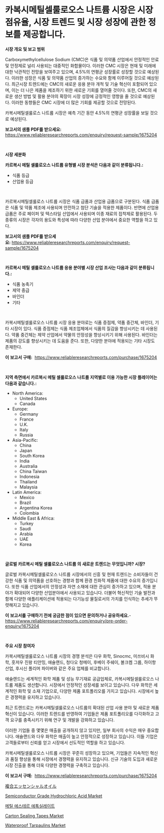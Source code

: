 <p><h1>카복시메틸셀룰로오스 나트륨 시장은 시장 점유율, 시장 트렌드 및 시장 성장에 관한 정보를 제공합니다.</h1></p><p><strong>시장 개요 및 보고 범위</strong></p>
<p><p>Carboxymethylcellulose Sodium (CMC)은 식품 및 의약품 산업에서 안정적인 안료 및 안정제로 널리 사용되는 대중적인 화합물이다. 이러한 CMC 시장은 현재 및 미래에 대한 낙관적인 전망을 보여주고 있으며, 4.5%의 연평균 성장률로 성장할 것으로 예상된다. 이러한 성장은 식품 및 의약품 산업의 증가하는 수요와 함께 이루어질 것으로 예상된다. 최근시장 트렌드에는 CMC의 새로운 응용 분야 개척 및 기술 혁신이 포함되어 있으며, 이는 더 나은 제품을 제조하기 위한 새로운 기회를 열어줄 것이다. 또한, CMC의 새로운 생산 방법 및 활용 분야의 확장이 시장 성장에 긍정적인 영향을 줄 것으로 예상된다. 이러한 동향들은 CMC 시장에 더 많은 기회를 제공할 것으로 전망된다. </p><p>카복시메틸셀룰로스 나트륨 시장은 예측 기간 동안 4.5%의 연평균 성장률을 보일 것으로 예상된다.</p></p>
<p><strong>보고서의 샘플 PDF를 받으세요:</strong> <a href="https://www.reliableresearchreports.com/enquiry/request-sample/1675204">https://www.reliableresearchreports.com/enquiry/request-sample/1675204</a></p>
<p>&nbsp;</p>
<p><strong>시장 세분화</strong></p>
<p><strong>카르복시 메틸 셀룰로오스 나트륨 유형별 시장 분석은 다음과 같이 분류됩니다.:</strong></p>
<p><ul><li>식품 등급</li><li>산업용 등급</li></ul></p>
<p>&nbsp;</p>
<p><p>카르복시메틸셀룰로스 나트륨 시장은 식품 급품과 산업용 급품으로 구분된다. 식품 급품은 식품 및 약품 제조에 사용되며 안전하고 첨단 기술을 적용한 제품이다. 반면에 산업용 급품은 주로 페이퍼 및 텍스타일 산업에서 사용되며 이종 재료의 접착제로 활용된다. 두 종류의 시장은 각자의 용도와 특성에 따라 다양한 산업 분야에서 중요한 역할을 하고 있다.</p></p>
<p><strong>보고서의 샘플 PDF를 받으세요:</strong>&nbsp;<a href="https://www.reliableresearchreports.com/enquiry/request-sample/1675204">https://www.reliableresearchreports.com/enquiry/request-sample/1675204</a></p>
<p>&nbsp;</p>
<p><strong> 카르복시 메틸 셀룰로오스 나트륨 응용 분야별 시장 산업 조사는 다음과 같이 분류됩니다.:</strong></p>
<p><ul><li>식품 농축기</li><li>제약 중급</li><li>바인더</li><li>기타</li></ul></p>
<p>&nbsp;</p>
<p><p>카복시메틸셀룰로오스 나트륨 시장 응용 분야로는 식품 증점제, 약품 중간체, 바인더, 기타 시장이 있다. 식품 증점제는 식품 제조업체에서 식품의 질감을 향상시키는 데 사용된다. 약품 중간체는 제약 산업에서 약물의 안정성을 향상시키기 위해 사용된다. 바인더는 제품의 강도를 향상시키는 데 도움을 준다. 또한, 다양한 분야에 적용되는 기타 시장도 존재한다.</p></p>
<p><strong>이 보고서 구매:</strong>&nbsp; <a href="https://www.reliableresearchreports.com/purchase/1675204">https://www.reliableresearchreports.com/purchase/1675204</a></p>
<p>&nbsp;</p>
<p><strong>지역 측면에서 카르복시 메틸 셀룰로오스 나트륨 지역별로 이용 가능한 시장 플레이어는 다음과 같습니다.:</strong></p>
<p><ul>
    <li>
        North America:
        <ul>
            <li>United States</li>
            <li>Canada</li>
        </ul>
    </li>
    <li>
        Europe:
        <ul>
            <li>Germany</li>
            <li>France</li>
            <li>U.K.</li>
            <li>Italy</li>
            <li>Russia</li>
        </ul>
    </li>
    <li>
        Asia-Pacific:
        <ul>
            <li>China</li>
            <li>Japan</li>
            <li>South Korea</li>
            <li>India</li>
            <li>Australia</li>
            <li>China Taiwan</li>
            <li>Indonesia</li>
            <li>Thailand</li>
            <li>Malaysia</li>
        </ul>
    </li>
    <li>
        Latin America:
        <ul>
            <li>Mexico</li>
            <li>Brazil</li>
            <li>Argentina Korea</li>
            <li>Colombia</li>
        </ul>
    </li>
    <li>
        Middle East & Africa:
        <ul>
            <li>Turkey</li>
            <li>Saudi</li>
            <li>Arabia</li>
            <li>UAE</li>
            <li>Korea</li>
        </ul>
    </li>
    </ul></p>
<p>&nbsp;</p>
<p><strong>글로벌 카르복시 메틸 셀룰로오스 나트륨 의 새로운 트렌드는 무엇입니까? 시장?</strong></p>
<p><p>글로벌 카복시메틸셀룰로오스 나트륨 시장에서의 신흥 및 현재 트렌드는 소비자들이 건강한 식품 및 의약품을 선호하는 경향과 함께 환경 친화적 제품에 대한 수요의 증가입니다. 또한 식품 산업에서의 안정성과 자연 소재에 대한 관심이 증가하고 있으며, 적용 분야가 확대되어 다양한 산업분야에서 사용되고 있습니다. 더불어 혁신적인 기술 발전과 함께 다양한 애플리케이션에 적용되는 다기능성 물질로서의 가치를 인식하는 추세가 뚜렷해지고 있습니다.</p></p>
<p><strong>이 보고서를 구매하기 전에 궁금한 점이 있으면 문의하거나 공유하세요.</strong>- <a href="https://www.reliableresearchreports.com/enquiry/pre-order-enquiry/1675204">https://www.reliableresearchreports.com/enquiry/pre-order-enquiry/1675204</a></p>
<p>&nbsp;</p>
<p><strong>주요 시장 참여자</strong></p>
<p><p>카복시메틸셀룰로오스 나트륨 시장의 경쟁 분석은 다우 화학, Sinocmc, 미쓰비시 화학, 훗저우 진왕 티안밍, 애슐랜드, 청다오 청메이, 후베이 주쉐이, 볼크켐 그룹, 하이항 산업, 후시신 폴리머 파이버와 같은 주요 업체를 비교합니다. </p><p>애슐랜드는 세계적인 화학 제품 및 성능 무기재료 공급업체로, 카복시메틸셀룰로오스 나트륨 제품도 생산합니다. 시장에서 안정적인 성장세를 보이고 있습니다. 다우 화학은 세계적인 화학 및 소재 기업으로, 다양한 제품 포트폴리오를 가지고 있습니다. 시장에서 높은 경쟁력을 유지하고 있습니다.</p><p>최근 트렌드로는 카복시메틸셀룰로오스 나트륨의 확대된 산업 사용 분야 및 새로운 제품 혁신이 있습니다. 이러한 트렌드를 반영하여 기업들은 제품 포트폴리오를 다각화하고 고객 요구를 충족시키기 위해 연구 및 개발을 강화하고 있습니다.</p><p>이러한 기업들 중 몇몇은 매출을 공개하지 않고 있지만, 일부 회사의 수익은 매우 중요합니다. 애슐랜드와 다우 화학은 매출이 높고 안정적으로 성장하고 있습니다. 이들 기업은 고객들로부터 신뢰를 얻고 시장에서 선도적인 역할을 하고 있습니다.</p><p>카복시메틸셀룰로오스 나트륨 시장은 꾸준히 성장하고 있으며, 기업들은 지속적인 혁신과 품질 향상을 통해 시장에서 경쟁력을 유지하고 있습니다. 신규 기술의 도입과 새로운 시장 진출을 통해 더욱 다양한 경쟁력을 구축하고 있습니다.</p></p>
<p><strong>이 보고서 구매:</strong>&nbsp;&nbsp;<a href="https://www.reliableresearchreports.com/purchase/1675204">https://www.reliableresearchreports.com/purchase/1675204</a></p>
<p><p><a href="https://github.com/ksxzwxabcuynh011/Market-Research-Report-List-1/blob/main/1211791192389.md">複合エッセンシャルオイル</a></p><p><a href="https://issuu.com/reportprime-2/docs/semiconductor-grade-hydrochloric-acid-market-size-">Semiconductor Grade Hydrochloric Acid Market</a></p><p><a href="https://medium.com/@gabrielblanda5656/%EB%A9%94%ED%8B%B8-%EC%97%90%EC%8A%A4%ED%85%8C%EB%A5%B4-%EC%97%90%ED%86%A1%EC%8B%A4%EB%A0%88%EC%9D%B4%ED%8A%B8-%EC%8B%9C%EC%9E%A5-%EC%8B%9C%EC%9E%A5-cagr-%EC%8B%9C%EC%9E%A5-%ED%8A%B8%EB%A0%8C%EB%93%9C-%EB%B0%8F-%EC%84%B1%EC%9E%A5-%EC%A0%84%EB%9E%B5%EC%97%90-%EB%8C%80%ED%95%9C-%ED%86%B5%EC%B0%B0%EB%A0%A5-236f30b14295">메틸 에스테르 에톡실레이트</a></p><p><a href="https://github.com/mahnoor2003/Market-Research-Report-List-3/blob/main/carton-sealing-tapes-market.md">Carton Sealing Tapes Market</a></p><p><a href="https://github.com/BryceTownsendr/Market-Research-Report-List-3/blob/main/waterproof-tarpaulins-market.md">Waterproof Tarpaulins Market</a></p></p>
